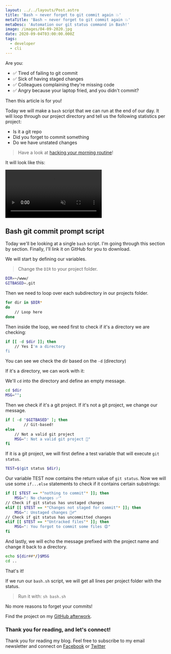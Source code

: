 ```yaml
---
layout: ../../layouts/Post.astro
title: 'Bash ~ never forget to git commit again 💥'
metaTitle: 'Bash ~ never forget to git commit again 💥'
metaDesc: 'Automation our git status command in Bash!'
image: /images/04-09-2020.jpg
date: 2020-09-04T03:00:00.000Z
tags:
  - developer
  - cli
---
```


Are you:

- ✅ Tired of failing to git commit
- ✅ Sick of having staged changes
- ✅ Colleagues complaining they're missing code
- ✅ Angry because your laptop fried, and you didn't commit?

Then this article is for you!

Today we will make a `bash` script that we can run at the end of our day.
It will loop through our project directory and tell us the following statistics per project:

- Is it a git repo
- Did you forget to commit something
- Do we have unstated changes

> Have a look at [hacking your morning routine](https://daily-dev-tips.com/posts/ive-automated-my-morning-routine/)!

It will look like this:

<video autoplay loop muted playsinline>
  <source src="https://res.cloudinary.com/daily-dev-tips/video/upload/q_auto/git-bash_siuh6h.webm" type="video/webm" />
  <source src="https://res.cloudinary.com/daily-dev-tips/video/upload/q_auto/git-bash_h2xkvn.mp4" type="video/mp4" />
</video>

## Bash git commit prompt script

Today we'll be looking at a single `bash` script.
I'm going through this section by section. Finally, I'll link it on GitHub for you to download.

We will start by defining our variables.

> Change the `DIR` to your project folder.

```bash
DIR=~/www/
GITBASED=.git
```

Then we need to loop over each subdirectory in our projects folder.

```bash
for dir in $DIR*
do
    // Loop here
done
```

Then inside the loop, we need first to check if it's a directory we are checking:

```bash
if [[ -d $dir ]]; then
    // Yes I'm a directory
fi
```

You can see we check the dir based on the `-d` (directory)

If it's a directory, we can work with it:

We'll `cd` into the directory and define an empty message.

```bash
cd $dir
MSG="";
```

Then we check if it's a git project.
If it's not a git project, we change our message.

```bash
if [ -d "$GITBASED" ]; then
        // Git-based!
else
    // Not a valid git project
    MSG=": Not a valid git project 👀"
fi
```

If it is a git project, we will first define a test variable that will execute `git status`.

```bash
TEST=$(git status $dir);
```

Our variable TEST now contains the return value of `git status`. Now we will use some `if...else` statements to check if it contains certain substrings:

```bash
if [[ $TEST == *"nothing to commit"* ]]; then
    MSG=": No changes ✅"
// Check if git status has unstaged changes
elif [[ $TEST == *"Changes not staged for commit"* ]]; then
    MSG=": Unstaged changes 🤷‍♂️"
// Check if git status has uncommitted changes
elif [[ $TEST == *"Untracked files"* ]]; then
    MSG=": You forgot to commit some files 😡"
fi
```

And lastly, we will echo the message prefixed with the project name and change it back to a directory.

```bash
echo ${dir##*/}$MSG
cd ..
```

That's it!

If we run our `bash.sh` script, we will get all lines per project folder with the status.

> Run it with: `sh bash.sh`

No more reasons to forget your commits!

Find the project on my [GitHub afterwork](https://github.com/rebelchris/afterwork).

### Thank you for reading, and let's connect!

Thank you for reading my blog. Feel free to subscribe to my email newsletter and connect on [Facebook](https://www.facebook.com/DailyDevTipsBlog) or [Twitter](https://twitter.com/DailyDevTips1)
